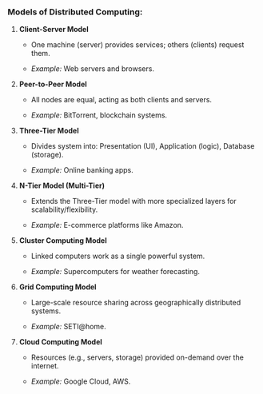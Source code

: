 ### **Models of Distributed Computing**:

1. **Client-Server Model**
    
    - One machine (server) provides services; others (clients) request them.
        
    - _Example:_ Web servers and browsers.
        
2. **Peer-to-Peer Model**
    
    - All nodes are equal, acting as both clients and servers.
        
    - _Example:_ BitTorrent, blockchain systems.
        
3. **Three-Tier Model**
    
    - Divides system into: Presentation (UI), Application (logic), Database (storage).
        
    - _Example:_ Online banking apps.
        
4. **N-Tier Model (Multi-Tier)**
    
    - Extends the Three-Tier model with more specialized layers for scalability/flexibility.
        
    - _Example:_ E-commerce platforms like Amazon.
        
5. **Cluster Computing Model**
    
    - Linked computers work as a single powerful system.
        
    - _Example:_ Supercomputers for weather forecasting.
        
6. **Grid Computing Model**
    
    - Large-scale resource sharing across geographically distributed systems.
        
    - _Example:_ SETI@home.
        
7. **Cloud Computing Model**
    
    - Resources (e.g., servers, storage) provided on-demand over the internet.
        
    - _Example:_ Google Cloud, AWS.
        